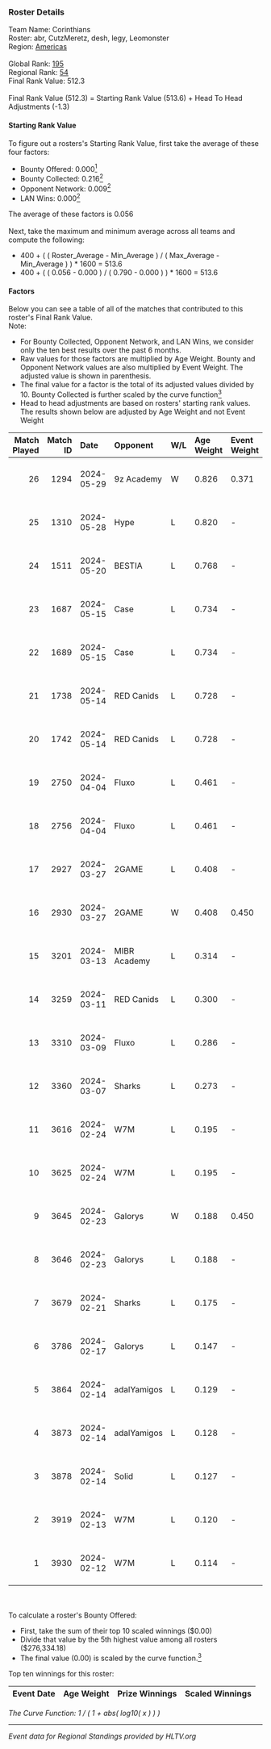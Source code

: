 ### Roster Details<br />
Team Name: Corinthians<br />
Roster: abr, CutzMeretz, desh, legy, Leomonster<br />
Region: [Americas]( ../standings_americas.md)<br />
<br />
Global Rank: [195](../standings_global.md)<br />
Regional Rank: [54]( ../standings_americas.md)<br />
Final Rank Value:  512.3<br />
<br />
Final Rank Value (512.3) = Starting Rank Value (513.6) + Head To Head Adjustments (-1.3)<br />

#### Starting Rank Value<br />
To figure out a rosters's Starting Rank Value, first take the average of these four factors:<br />
- Bounty Offered: 0.000[<sup>1</sup>](#table2)
- Bounty Collected: 0.216[<sup>2</sup>](#table1)
- Opponent Network: 0.009[<sup>2</sup>](#table1)
- LAN Wins: 0.000[<sup>2</sup>](#table1)

The average of these factors is 0.056<br />
<br />
Next, take the maximum and minimum average across all teams and compute the following:<br />
- 400 + ( ( Roster_Average - Min_Average ) / ( Max_Average - Min_Average ) ) * 1600 = 513.6
- 400 + ( ( 0.056 - 0.000 ) / ( 0.790 - 0.000 ) ) * 1600 = 513.6


#### Factors<br />
Below you can see a table of all of the matches that contributed to this roster's Final Rank Value.<br />
Note:<br />

- For Bounty Collected, Opponent Network, and LAN Wins, we consider only the ten best results over the past 6 months.
- Raw values for those factors are multiplied by Age Weight. Bounty and Opponent Network values are also multiplied by Event Weight. The adjusted value is shown in parenthesis.
- The final value for a factor is the total of its adjusted values divided by 10. Bounty Collected is further scaled by the curve function[<sup>3</sup>](#curveFunction)
- Head to head adjustments are based on rosters' starting rank values. The results shown below are adjusted by Age Weight and not Event Weight
<span id="table1"></span><br />


| Match Played | Match ID | Date       | Opponent     | W/L | Age Weight | Event Weight | Bounty Collected | Opponent Network | LAN Wins  | H2H Adj. | Roster                                  |
| -: | -: | :- | :- | :- | :- | :- | :- | :- | :- | -: | :- |
|           26 |     1294 | 2024-05-29 | 9z Academy   | W   | 0.826      | 0.371        | 0.000 (0.000)    | 0.075 (0.023)    | 0 (0.000) |    12.88 | abr, CutzMeretz, desh, legy, Leomonster |
|           25 |     1310 | 2024-05-28 | Hype         | L   | 0.820      | -            | -                | -                | -         |    -2.79 | abr, CutzMeretz, desh, legy, Leomonster |
|           24 |     1511 | 2024-05-20 | BESTIA       | L   | 0.768      | -            | -                | -                | -         |    -1.39 | abr, CutzMeretz, desh, legy, Leomonster |
|           23 |     1687 | 2024-05-15 | Case         | L   | 0.734      | -            | -                | -                | -         |    -2.43 | abr, CutzMeretz, desh, legy, Leomonster |
|           22 |     1689 | 2024-05-15 | Case         | L   | 0.734      | -            | -                | -                | -         |    -2.49 | abr, CutzMeretz, desh, legy, Leomonster |
|           21 |     1738 | 2024-05-14 | RED Canids   | L   | 0.728      | -            | -                | -                | -         |    -0.69 | abr, CutzMeretz, desh, legy, Leomonster |
|           20 |     1742 | 2024-05-14 | RED Canids   | L   | 0.728      | -            | -                | -                | -         |    -0.69 | abr, CutzMeretz, desh, legy, Leomonster |
|           19 |     2750 | 2024-04-04 | Fluxo        | L   | 0.461      | -            | -                | -                | -         |    -0.60 | abr, CutzMeretz, desh, legy, Leomonster |
|           18 |     2756 | 2024-04-04 | Fluxo        | L   | 0.461      | -            | -                | -                | -         |    -0.61 | abr, CutzMeretz, desh, legy, Leomonster |
|           17 |     2927 | 2024-03-27 | 2GAME        | L   | 0.408      | -            | -                | -                | -         |    -3.50 | abr, CutzMeretz, desh, legy, Leomonster |
|           16 |     2930 | 2024-03-27 | 2GAME        | W   | 0.408      | 0.450        | 0.003 (0.001)    | 0.069 (0.013)    | 0 (0.000) |     9.54 | abr, CutzMeretz, desh, legy, Leomonster |
|           15 |     3201 | 2024-03-13 | MIBR Academy | L   | 0.314      | -            | -                | -                | -         |    -4.89 | abr, CutzMeretz, desh, legy, Leomonster |
|           14 |     3259 | 2024-03-11 | RED Canids   | L   | 0.300      | -            | -                | -                | -         |    -0.31 | abr, CutzMeretz, desh, legy, Leomonster |
|           13 |     3310 | 2024-03-09 | Fluxo        | L   | 0.286      | -            | -                | -                | -         |    -0.38 | abr, CutzMeretz, desh, legy, Leomonster |
|           12 |     3360 | 2024-03-07 | Sharks       | L   | 0.273      | -            | -                | -                | -         |    -0.57 | abr, CutzMeretz, desh, legy, Leomonster |
|           11 |     3616 | 2024-02-24 | W7M          | L   | 0.195      | -            | -                | -                | -         |    -0.80 | abr, CutzMeretz, desh, legy, Leomonster |
|           10 |     3625 | 2024-02-24 | W7M          | L   | 0.195      | -            | -                | -                | -         |    -0.81 | abr, CutzMeretz, desh, legy, Leomonster |
|            9 |     3645 | 2024-02-23 | Galorys      | W   | 0.188      | 0.450        | 0.021 (0.002)    | 0.592 (0.050)    | 0 (0.000) |     5.23 | abr, CutzMeretz, desh, legy, Leomonster |
|            8 |     3646 | 2024-02-23 | Galorys      | L   | 0.188      | -            | -                | -                | -         |    -0.70 | abr, CutzMeretz, desh, legy, Leomonster |
|            7 |     3679 | 2024-02-21 | Sharks       | L   | 0.175      | -            | -                | -                | -         |    -0.38 | abr, CutzMeretz, desh, legy, Leomonster |
|            6 |     3786 | 2024-02-17 | Galorys      | L   | 0.147      | -            | -                | -                | -         |    -0.54 | abr, CutzMeretz, desh, legy, Leomonster |
|            5 |     3864 | 2024-02-14 | adalYamigos  | L   | 0.129      | -            | -                | -                | -         |    -1.50 | abr, CutzMeretz, desh, legy, Leomonster |
|            4 |     3873 | 2024-02-14 | adalYamigos  | L   | 0.128      | -            | -                | -                | -         |    -1.51 | abr, CutzMeretz, desh, legy, Leomonster |
|            3 |     3878 | 2024-02-14 | Solid        | L   | 0.127      | -            | -                | -                | -         |    -0.40 | abr, CutzMeretz, desh, legy, Leomonster |
|            2 |     3919 | 2024-02-13 | W7M          | L   | 0.120      | -            | -                | -                | -         |    -0.50 | abr, CutzMeretz, desh, legy, Leomonster |
|            1 |     3930 | 2024-02-12 | W7M          | L   | 0.114      | -            | -                | -                | -         |    -0.48 | abr, CutzMeretz, desh, legy, Leomonster |

<br />
<span id="table2"></span><br />
To calculate a roster's Bounty Offered:<br />

- First, take the sum of their top 10 scaled winnings ($0.00)
- Divide that value by the 5th highest value among all rosters ($276,334.18)
- The final value (0.00) is scaled by the curve function.[<sup>3</sup>](#curveFunction)

Top ten winnings for this roster:<br />

| Event Date | Age Weight | Prize Winnings | Scaled Winnings |
| :- | -: | :- | :- |


<span id="curveFunction"></span>_The Curve Function: 1 / ( 1 + abs( log10( x ) ) )_<br />

---
_Event data for Regional Standings provided by HLTV.org_<br />
